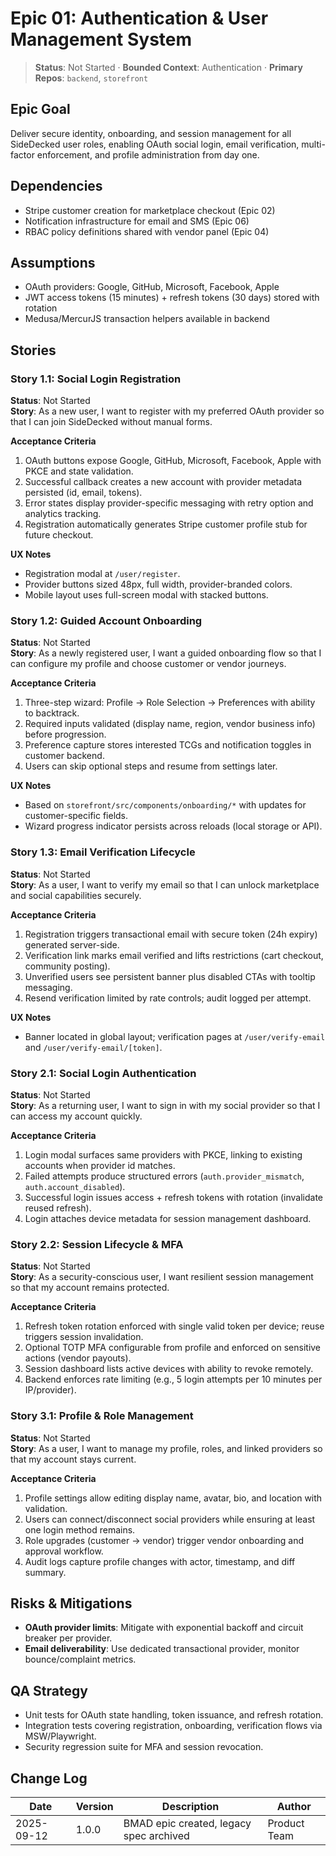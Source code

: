 # Epic 01: Authentication & User Management System

> **Status**: Not Started · **Bounded Context**: Authentication · **Primary Repos**: `backend`, `storefront`

## Epic Goal
Deliver secure identity, onboarding, and session management for all SideDecked user roles, enabling OAuth social login, email verification, multi-factor enforcement, and profile administration from day one.

## Dependencies
- Stripe customer creation for marketplace checkout (Epic 02)
- Notification infrastructure for email and SMS (Epic 06)
- RBAC policy definitions shared with vendor panel (Epic 04)

## Assumptions
- OAuth providers: Google, GitHub, Microsoft, Facebook, Apple
- JWT access tokens (15 minutes) + refresh tokens (30 days) stored with rotation
- Medusa/MercurJS transaction helpers available in backend

## Stories

### Story 1.1: Social Login Registration
**Status**: Not Started  
**Story**: As a new user, I want to register with my preferred OAuth provider so that I can join SideDecked without manual forms.

**Acceptance Criteria**
1. OAuth buttons expose Google, GitHub, Microsoft, Facebook, Apple with PKCE and state validation.
2. Successful callback creates a new account with provider metadata persisted (id, email, tokens).
3. Error states display provider-specific messaging with retry option and analytics tracking.
4. Registration automatically generates Stripe customer profile stub for future checkout.

**UX Notes**
- Registration modal at `/user/register`.  
- Provider buttons sized 48px, full width, provider-branded colors.  
- Mobile layout uses full-screen modal with stacked buttons.

### Story 1.2: Guided Account Onboarding
**Status**: Not Started  
**Story**: As a newly registered user, I want a guided onboarding flow so that I can configure my profile and choose customer or vendor journeys.

**Acceptance Criteria**
1. Three-step wizard: Profile → Role Selection → Preferences with ability to backtrack.
2. Required inputs validated (display name, region, vendor business info) before progression.
3. Preference capture stores interested TCGs and notification toggles in customer backend.
4. Users can skip optional steps and resume from settings later.

**UX Notes**
- Based on `storefront/src/components/onboarding/*` with updates for customer-specific fields.  
- Wizard progress indicator persists across reloads (local storage or API).

### Story 1.3: Email Verification Lifecycle
**Status**: Not Started  
**Story**: As a user, I want to verify my email so that I can unlock marketplace and social capabilities securely.

**Acceptance Criteria**
1. Registration triggers transactional email with secure token (24h expiry) generated server-side.
2. Verification link marks email verified and lifts restrictions (cart checkout, community posting).
3. Unverified users see persistent banner plus disabled CTAs with tooltip messaging.
4. Resend verification limited by rate controls; audit logged per attempt.

**UX Notes**
- Banner located in global layout; verification pages at `/user/verify-email` and `/user/verify-email/[token]`.

### Story 2.1: Social Login Authentication
**Status**: Not Started  
**Story**: As a returning user, I want to sign in with my social provider so that I can access my account quickly.

**Acceptance Criteria**
1. Login modal surfaces same providers with PKCE, linking to existing accounts when provider id matches.
2. Failed attempts produce structured errors (`auth.provider_mismatch`, `auth.account_disabled`).
3. Successful login issues access + refresh tokens with rotation (invalidate reused refresh).
4. Login attaches device metadata for session management dashboard.

### Story 2.2: Session Lifecycle & MFA
**Status**: Not Started  
**Story**: As a security-conscious user, I want resilient session management so that my account remains protected.

**Acceptance Criteria**
1. Refresh token rotation enforced with single valid token per device; reuse triggers session invalidation.
2. Optional TOTP MFA configurable from profile and enforced on sensitive actions (vendor payouts).
3. Session dashboard lists active devices with ability to revoke remotely.
4. Backend enforces rate limiting (e.g., 5 login attempts per 10 minutes per IP/provider).

### Story 3.1: Profile & Role Management
**Status**: Not Started  
**Story**: As a user, I want to manage my profile, roles, and linked providers so that my account stays current.

**Acceptance Criteria**
1. Profile settings allow editing display name, avatar, bio, and location with validation.
2. Users can connect/disconnect social providers while ensuring at least one login method remains.
3. Role upgrades (customer → vendor) trigger vendor onboarding and approval workflow.
4. Audit logs capture profile changes with actor, timestamp, and diff summary.

## Risks & Mitigations
- **OAuth provider limits**: Mitigate with exponential backoff and circuit breaker per provider.
- **Email deliverability**: Use dedicated transactional provider, monitor bounce/complaint metrics.

## QA Strategy
- Unit tests for OAuth state handling, token issuance, and refresh rotation.
- Integration tests covering registration, onboarding, verification flows via MSW/Playwright.
- Security regression suite for MFA and session revocation.

## Change Log
| Date       | Version | Description                              | Author            |
|------------|---------|------------------------------------------|-------------------|
| 2025-09-12 | 1.0.0   | BMAD epic created, legacy spec archived  | Product Team      |
